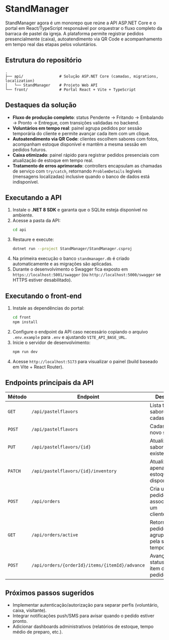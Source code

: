 # StandManager

StandManager agora é um monorepo que reúne a API ASP.NET Core e o portal em React/TypeScript responsável por orquestrar o fluxo completo da barraca de pastel da igreja. A plataforma permite registrar pedidos presencialmente (caixa), autoatendimento via QR Code e acompanhamento em tempo real das etapas pelos voluntários.

## Estrutura do repositório

```
.
├── api/                # Solução ASP.NET Core (camadas, migrations, localization)
│   └── StandManager    # Projeto Web API
└── front/              # Portal React + Vite + TypeScript
```

## Destaques da solução

- **Fluxo de produção completo**: status Pendente → Fritando → Embalando → Pronto → Entregue, com transições validadas no backend.
- **Voluntários em tempo real**: painel agrupa pedidos por sessão temporária do cliente e permite avançar cada item com um clique.
- **Autoatendimento via QR Code**: clientes escolhem sabores com fotos, acompanham estoque disponível e mantêm a mesma sessão em pedidos futuros.
- **Caixa otimizado**: painel rápido para registrar pedidos presenciais com atualização de estoque em tempo real.
- **Tratamento de erros aprimorado**: controllers encapsulam as chamadas de serviço com `try/catch`, retornando `ProblemDetails` legíveis (mensagens localizadas) inclusive quando o banco de dados está indisponível.

## Executando a API

1. Instale o **.NET 8 SDK** e garanta que o SQLite esteja disponível no ambiente.
2. Acesse a pasta da API:
   ```bash
   cd api
   ```
3. Restaure e execute:
   ```bash
   dotnet run --project StandManager/StandManager.csproj
   ```
4. Na primeira execução o banco `standmanager.db` é criado automaticamente e as migrações são aplicadas.
5. Durante o desenvolvimento o Swagger fica exposto em `https://localhost:5001/swagger` (ou `http://localhost:5000/swagger` se HTTPS estiver desabilitado).

## Executando o front-end

1. Instale as dependências do portal:
   ```bash
   cd front
   npm install
   ```
2. Configure o endpoint da API caso necessário copiando o arquivo `.env.example` para `.env` e ajustando `VITE_API_BASE_URL`.
3. Inicie o servidor de desenvolvimento:
   ```bash
   npm run dev
   ```
4. Acesse `http://localhost:5173` para visualizar o painel (build baseado em Vite + React Router).

## Endpoints principais da API

| Método | Endpoint | Descrição |
| ------ | -------- | --------- |
| `GET` | `/api/pastelflavors` | Lista todos os sabores cadastrados. |
| `POST` | `/api/pastelflavors` | Cadastra um novo sabor. |
| `PUT` | `/api/pastelflavors/{id}` | Atualiza um sabor existente. |
| `PATCH` | `/api/pastelflavors/{id}/inventory` | Atualiza apenas o estoque disponível. |
| `POST` | `/api/orders` | Cria um pedido associado a um cliente/sessão. |
| `GET` | `/api/orders/active` | Retorna os pedidos ativos agrupados pela sessão temporária. |
| `POST` | `/api/orders/{orderId}/items/{itemId}/advance` | Avança o status de um item do pedido. |

## Próximos passos sugeridos

- Implementar autenticação/autorização para separar perfis (voluntário, caixa, visitante).
- Integrar notificações push/SMS para avisar quando o pedido estiver pronto.
- Adicionar dashboards administrativos (relatórios de estoque, tempo médio de preparo, etc.).
